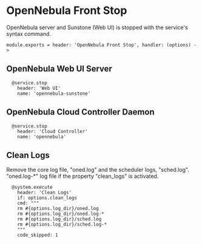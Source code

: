 
# OpenNebula Front Stop

OpenNebula server and Sunstone (Web UI) is stopped with the service's syntax command.

    module.exports = header: 'OpenNebula Front Stop', handler: (options) ->

## OpenNebula Web UI Server

      @service.stop
        header: 'Web UI'
        name: 'opennebula-sunstone'

## OpenNebula Cloud Controller Daemon

      @service.stop
        header: 'Cloud Controller'
        name: 'opennebula'

## Clean Logs

Remove the core log file, "oned.log" and the scheduler logs, "sched.log". 
"oned.log-*" log file if the property "clean_logs" is activated.

      @system.execute
        header: 'Clean Logs'
        if: options.clean_logs
        cmd: """
        rm #{options.log_dir}/oned.log
        rm #{options.log_dir}/oned.log-*
        rm #{options.log_dir}/sched.log
        rm #{options.log_dir}/sched.log-*
        """
        code_skipped: 1
